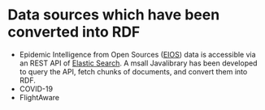 # Data sources which have been converted into RDF

* Epidemic Intelligence from Open Sources ([EIOS](https://www.who.int/initiatives/eios)) data is accessible via an REST API of [Elastic Search](https://www.elastic.co/de/elasticsearch/). A msall Javalibrary has been developed to query the API, fetch chunks of documents, and convert them into RDF.
* COVID-19
* FlightAware
